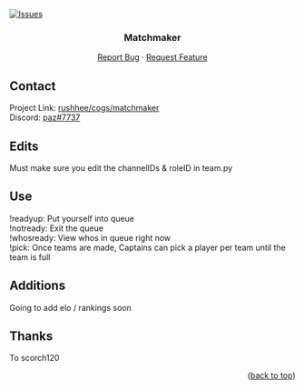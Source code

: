 <!-- Improved compatibility of back to top link: See: https://github.com/othneildrew/Best-README-Template/pull/73 -->
<a name="readme-top"></a>

[![Issues][issues-shield]][issues-url]

<h3 align="center">Matchmaker</h3>

  <p align="center">
    <a href="https://github.com/rushhee/matchmaker/issues">Report Bug</a>
    ·
    <a href="https://github.com/rushhee/matchmaker/issues">Request Feature</a>
  </p>
</div>

<!-- CONTACT -->
## Contact

Project Link: [rushhee/cogs/matchmaker](https://github.com/rushhee/matchmaker/issues) <br>
Discord: [paz#7737](https://discord.gg/GET4DVk)

## Edits

Must make sure you edit the channelIDs & roleID in team.py <br>

## Use

!readyup: Put yourself into queue<br>
!notready: Exit the queue<br>
!whosready: View whos in queue right now<br>
!pick: Once teams are made, Captains can pick a player per team until the team is full

## Additions

Going to add elo / rankings soon

## Thanks

To scorch120

<p align="right">(<a href="#readme-top">back to top</a>)</p>

<!-- https://www.markdownguide.org/basic-syntax/#reference-style-links -->
[issues-shield]: https://img.shields.io/github/issues/rushhee/cogs.svg?style=for-the-badge
[issues-url]: https://github.com/rushhee/cogs/issues
[Next.js]: https://img.shields.io/badge/next.js-000000?style=for-the-badge&logo=nextdotjs&logoColor=white
[Next-url]: https://nextjs.org/
[React.js]: https://img.shields.io/badge/React-20232A?style=for-the-badge&logo=react&logoColor=61DAFB
[React-url]: https://reactjs.org/
[Vue.js]: https://img.shields.io/badge/Vue.js-35495E?style=for-the-badge&logo=vuedotjs&logoColor=4FC08D
[Vue-url]: https://vuejs.org/
[Angular.io]: https://img.shields.io/badge/Angular-DD0031?style=for-the-badge&logo=angular&logoColor=white
[Angular-url]: https://angular.io/
[Svelte.dev]: https://img.shields.io/badge/Svelte-4A4A55?style=for-the-badge&logo=svelte&logoColor=FF3E00
[Svelte-url]: https://svelte.dev/
[Laravel.com]: https://img.shields.io/badge/Laravel-FF2D20?style=for-the-badge&logo=laravel&logoColor=white
[Laravel-url]: https://laravel.com
[Bootstrap.com]: https://img.shields.io/badge/Bootstrap-563D7C?style=for-the-badge&logo=bootstrap&logoColor=white
[Bootstrap-url]: https://getbootstrap.com
[JQuery.com]: https://img.shields.io/badge/jQuery-0769AD?style=for-the-badge&logo=jquery&logoColor=white
[JQuery-url]: https://jquery.com 
